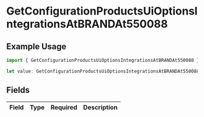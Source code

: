 # GetConfigurationProductsUiOptionsIntegrationsAtBRANDAt550088

## Example Usage

```typescript
import { GetConfigurationProductsUiOptionsIntegrationsAtBRANDAt550088 } from "@vercel/sdk/models/getconfigurationproductsop.js";

let value: GetConfigurationProductsUiOptionsIntegrationsAtBRANDAt550088 = {};
```

## Fields

| Field       | Type        | Required    | Description |
| ----------- | ----------- | ----------- | ----------- |